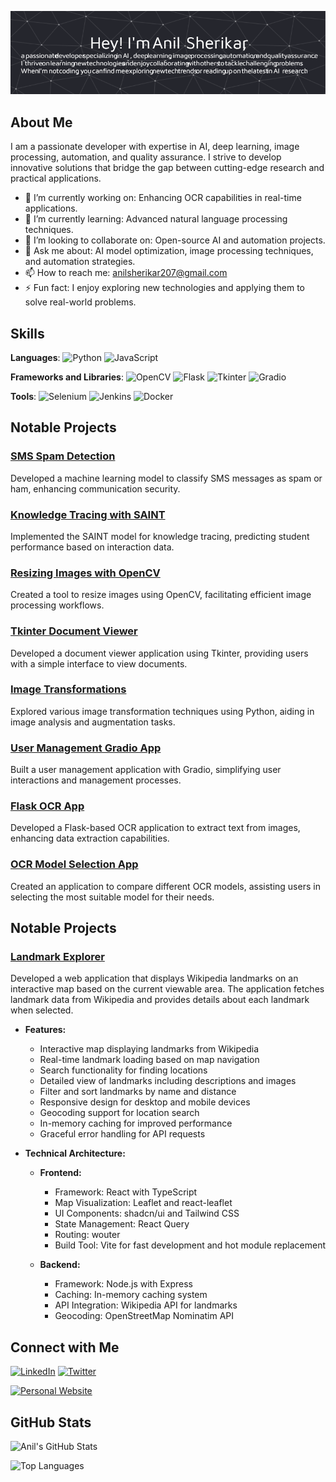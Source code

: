 ![Profile Banner](https://raw.githubusercontent.com/anilss147/anilss147/main/github-header-image.png)


## About Me

I am a passionate developer with expertise in AI, deep learning, image processing, automation, and quality assurance. I strive to develop innovative solutions that bridge the gap between cutting-edge research and practical applications.

- 🔭 I’m currently working on: Enhancing OCR capabilities in real-time applications.
- 🌱 I’m currently learning: Advanced natural language processing techniques.
- 👯 I’m looking to collaborate on: Open-source AI and automation projects.
- 💬 Ask me about: AI model optimization, image processing techniques, and automation strategies.
- 📫 How to reach me: [anilsherikar207@gmail.com](mailto:anilsherikar207@gmail.com)
- ⚡ Fun fact: I enjoy exploring new technologies and applying them to solve real-world problems.

## Skills

**Languages**:
![Python](https://img.shields.io/badge/-Python-3776AB?style=flat&logo=python&logoColor=white)
![JavaScript](https://img.shields.io/badge/-JavaScript-F7DF1E?style=flat&logo=javascript&logoColor=black)

**Frameworks and Libraries**:
![OpenCV](https://img.shields.io/badge/-OpenCV-5C3EE8?style=flat&logo=opencv&logoColor=white)
![Flask](https://img.shields.io/badge/-Flask-000000?style=flat&logo=flask&logoColor=white)
![Tkinter](https://img.shields.io/badge/-Tkinter-FF6F00?style=flat&logo=tkinter&logoColor=white)
![Gradio](https://img.shields.io/badge/-Gradio-FF6F00?style=flat&logo=gradio&logoColor=white)

**Tools**:
![Selenium](https://img.shields.io/badge/-Selenium-43B02A?style=flat&logo=selenium&logoColor=white)
![Jenkins](https://img.shields.io/badge/-Jenkins-D24939?style=flat&logo=jenkins&logoColor=white)
![Docker](https://img.shields.io/badge/-Docker-2496ED?style=flat&logo=docker&logoColor=white)

## Notable Projects

### [SMS Spam Detection](https://github.com/anilss147/sms-spam)

Developed a machine learning model to classify SMS messages as spam or ham, enhancing communication security.

### [Knowledge Tracing with SAINT](https://github.com/anilss147/Knowledge-Tracing-SAINT)

Implemented the SAINT model for knowledge tracing, predicting student performance based on interaction data.

### [Resizing Images with OpenCV](https://github.com/anilss147/Resizeing-Image-with-OpenCV)

Created a tool to resize images using OpenCV, facilitating efficient image processing workflows.

### [Tkinter Document Viewer](https://github.com/anilss147/Tkinter-View-Document-)

Developed a document viewer application using Tkinter, providing users with a simple interface to view documents.

### [Image Transformations](https://github.com/anilss147/Image-transformations)

Explored various image transformation techniques using Python, aiding in image analysis and augmentation tasks.

### [User Management Gradio App](https://github.com/anilss147/user-management-gradio-app)

Built a user management application with Gradio, simplifying user interactions and management processes.

### [Flask OCR App](https://github.com/anilss147/flask-ocr-app)

Developed a Flask-based OCR application to extract text from images, enhancing data extraction capabilities.

### [OCR Model Selection App](https://github.com/anilss147/OCR-Model-Selection-App)

Created an application to compare different OCR models, assisting users in selecting the most suitable model for their needs.

## Notable Projects

### [Landmark Explorer](https://github.com/anilss147/landmark-explorer/tree/main/LandmarkNavigator)

Developed a web application that displays Wikipedia landmarks on an interactive map based on the current viewable area. The application fetches landmark data from Wikipedia and provides details about each landmark when selected.

- **Features:**
  - Interactive map displaying landmarks from Wikipedia
  - Real-time landmark loading based on map navigation
  - Search functionality for finding locations
  - Detailed view of landmarks including descriptions and images
  - Filter and sort landmarks by name and distance
  - Responsive design for desktop and mobile devices
  - Geocoding support for location search
  - In-memory caching for improved performance
  - Graceful error handling for API requests

- **Technical Architecture:**
  - **Frontend:**
    - Framework: React with TypeScript
    - Map Visualization: Leaflet and react-leaflet
    - UI Components: shadcn/ui and Tailwind CSS
    - State Management: React Query
    - Routing: wouter
    - Build Tool: Vite for fast development and hot module replacement

  - **Backend:**
    - Framework: Node.js with Express
    - Caching: In-memory caching system
    - API Integration: Wikipedia API for landmarks
    - Geocoding: OpenStreetMap Nominatim API


## Connect with Me

[![LinkedIn](https://img.shields.io/badge/-LinkedIn-0077B5?style=flat&logo=linkedin&logoColor=white)](https://www.linkedin.com/in/anil-sherikar/)
[![Twitter](https://img.shields.io/badge/-Twitter-1DA1F2?style=flat&logo=twitter&logoColor=white)](https://x.com/anil_sherikar09)

[![Personal Website](https://img.shields.io/badge/-Website-000000?style=flat&logo=github&logoColor=white)](https://anilsherikar.dev/)

## GitHub Stats

![Anil's GitHub Stats](https://github-readme-stats.vercel.app/api?username=anilss147&show_icons=true&theme=radical)

![Top Languages](https://github-readme-stats.vercel.app/api/top-langs/?username=anilss147&layout=compact&theme=radical)
